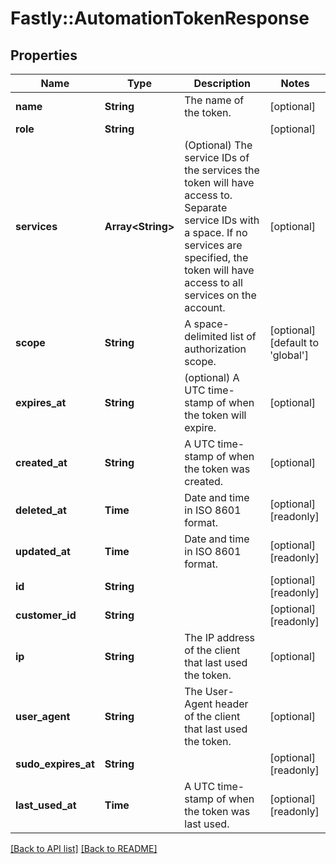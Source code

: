 # Fastly::AutomationTokenResponse

## Properties

| Name | Type | Description | Notes |
| ---- | ---- | ----------- | ----- |
| **name** | **String** | The name of the token. | [optional] |
| **role** | **String** |  | [optional] |
| **services** | **Array&lt;String&gt;** | (Optional) The service IDs of the services the token will have access to. Separate service IDs with a space. If no services are specified, the token will have access to all services on the account.  | [optional] |
| **scope** | **String** | A space-delimited list of authorization scope. | [optional][default to &#39;global&#39;] |
| **expires_at** | **String** | (optional) A UTC time-stamp of when the token will expire. | [optional] |
| **created_at** | **String** | A UTC time-stamp of when the token was created. | [optional] |
| **deleted_at** | **Time** | Date and time in ISO 8601 format. | [optional][readonly] |
| **updated_at** | **Time** | Date and time in ISO 8601 format. | [optional][readonly] |
| **id** | **String** |  | [optional][readonly] |
| **customer_id** | **String** |  | [optional][readonly] |
| **ip** | **String** | The IP address of the client that last used the token. | [optional] |
| **user_agent** | **String** | The User-Agent header of the client that last used the token. | [optional] |
| **sudo_expires_at** | **String** |  | [optional][readonly] |
| **last_used_at** | **Time** | A UTC time-stamp of when the token was last used. | [optional][readonly] |

[[Back to API list]](../../README.md#endpoints) [[Back to README]](../../README.md)

